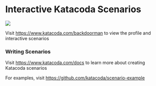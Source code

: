 # Interactive Katacoda Scenarios

[![](http://shields.katacoda.com/katacoda/backdoorman/count.svg)](https://www.katacoda.com/backdoorman "Get your profile on Katacoda.com")

Visit https://www.katacoda.com/backdoorman to view the profile and interactive scenarios

### Writing Scenarios
Visit https://www.katacoda.com/docs to learn more about creating Katacoda scenarios

For examples, visit https://github.com/katacoda/scenario-example
